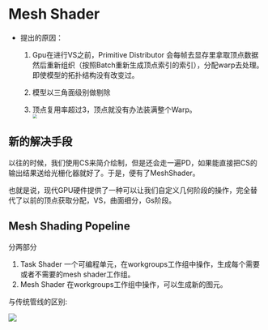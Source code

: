# Mesh Shader
- 提出的原因：
	1. Gpu在进行VS之前，Primitive Distributor 会每帧去显存里拿取顶点数据然后重新组织（按照Batch重新生成顶点索引的索引），分配warp去处理。即使模型的拓扑结构没有改变过。
	
	2. 模型以三角面级别做剔除
	
	3. 顶点复用率超过3，顶点就没有办法装满整个Warp。  
	   <img src="https://pic3.zhimg.com/v2-9b947592db07bdf5781c70326455b212_r.jpg" style="zoom:50%;" />
	
## 新的解决手段
以往的时候，我们使用CS来简介绘制，但是还会走一遍PD，如果能直接把CS的输出结果送给光栅化器就好了。于是，便有了MeshShader。

也就是说，现代GPU硬件提供了一种可以让我们自定义几何阶段的操作，完全替代了以前的顶点获取分配，VS，曲面细分，Gs阶段。
## Mesh Shading Popeline
分两部分
1. Task Shader
	一个可编程单元，在workgroups工作组中操作，生成每个需要或者不需要的mesh shader工作组。
2. Mesh Shader
	在workgroups工作组中操作，可以生成新的图元。
	

与传统管线的区别:

![](https://developer.nvidia.com/blog/wp-content/uploads/2018/09/meshlets_pipeline.png)